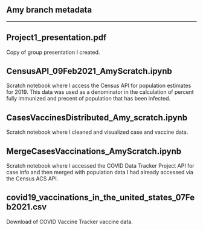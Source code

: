 ## Amy branch metadata
------------------------------------------------------------

## Project1_presentation.pdf
Copy of group presentation I created.

## CensusAPI_09Feb2021_AmyScratch.ipynb
Scratch notebook where I access the Census API for population estimates for 2019. This data was used as a denominator in the calculation of percent fully immunized and precent of population that has been infected.

## CasesVaccinesDistributed_Amy_scratch.ipynb
Scratch notebook where I cleaned and visualized case and vaccine data.

## MergeCasesVaccinations_AmyScratch.ipynb
Scratch notebook where I accessed the COVID Data Tracker Project API for case info and then merged with population data I had already accessed via the Census ACS API.

## covid19_vaccinations_in_the_united_states_07Feb2021.csv
Download of COVID Vaccine Tracker vaccine data.
